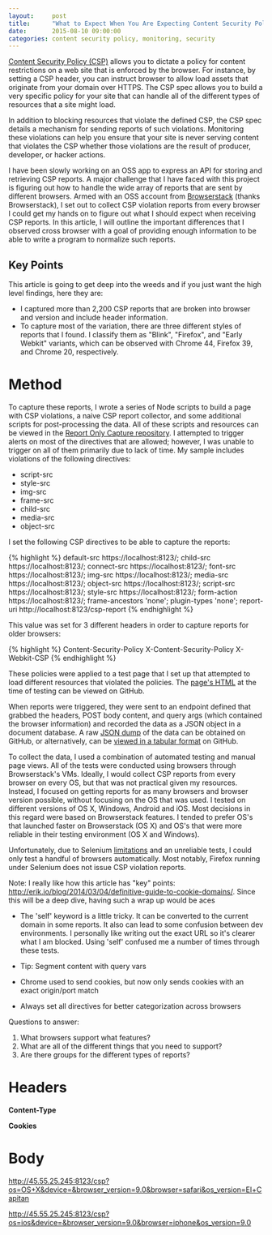 ```yaml
---
layout:     post
title:      "What to Expect When You Are Expecting Content Security Policy Reports"
date:       2015-08-10 09:00:00
categories: content security policy, monitoring, security
---
```


[Content Security Policy (CSP)](http://www.w3.org/TR/CSP2/) allows you to dictate a policy for content restrictions on a web site that is enforced by the browser. For instance, by setting a CSP header, you can instruct browser to allow load assets that originate from your domain over HTTPS. The CSP spec allows you to build a very specific policy for your site that can handle all of the different types of resources that a site might load.

In addition to blocking resources that violate the defined CSP, the CSP spec details a mechanism for sending reports of such violations. Monitoring these violations can help you ensure that your site is never serving content that violates the CSP whether those violations are the result of producer, developer, or hacker actions.

I have been slowly working on an OSS app to express an API for storing and retrieving CSP reports. A major challenge that I have faced with this project is figuring out how to handle the wide array of reports that are sent by different browsers. Armed with an OSS account from [Browserstack]() (thanks Browserstack), I set out to collect CSP violation reports from every browser I could get my hands on to figure out what I should expect when receiving CSP reports. In this article, I will outline the important differences that I observed cross browser with a goal of providing enough information to be able to write a program to normalize such reports.

## Key Points

This article is going to get deep into the weeds and if you just want the high level findings, here they are:

* I captured more than 2,200 CSP reports that are broken into browser and version and include header information. 
* To capture most of the variation, there are three different styles of reports that I found. I classify them as "Blink", "Firefox", and "Early Webkit" variants, which can be observed with Chrome 44, Firefox 39, and Chrome 20, respectively.

# Method

To capture these reports, I wrote a series of Node scripts to build a page with CSP violations, a naive CSP report collector, and some additional scripts for post-processing the data. All of these scripts and resources can be viewed in the [Report Only Capture repository](https://github.com/tollmanz/report-only-capture). I attempted to trigger alerts on most of the directives that are allowed; however, I was unable to trigger on all of them primarily due to lack of time. My sample includes violations of the following directives:

* script-src
* style-src
* img-src
* frame-src
* child-src
* media-src
* object-src

I set the following CSP directives to be able to capture the reports:

{% highlight %}
default-src https://localhost:8123/; child-src https://localhost:8123/; connect-src https://localhost:8123/; font-src https://localhost:8123/; img-src https://localhost:8123/; media-src https://localhost:8123/; object-src https://localhost:8123/; script-src https://localhost:8123/; style-src https://localhost:8123/; form-action https://localhost:8123/; frame-ancestors 'none'; plugin-types 'none'; report-uri http://localhost:8123/csp-report
{% endhighlight %}

This value was set for 3 different headers in order to capture reports for older browsers:

{% highlight %}
Content-Security-Policy
X-Content-Security-Policy
X-Webkit-CSP
{% endhighlight %}

These policies were applied to a test page that I set up that attempted to load different resources that violated the policies. The [page's HTML](https://github.com/tollmanz/report-only-capture/blob/9a52a5e6c71772953ddb7189fde5f2c61c4b3533/templates/csp.html) at the time of testing can be viewed on GitHub.

When reports were triggered, they were sent to an endpoint defined that grabbed the headers, POST body content, and query args (which contained the browser information) and recorded the data as a JSON object in a document database. A raw [JSON dump](https://raw.githubusercontent.com/tollmanz/report-only-capture/d79a3b89805611d5be3724144e1d24a403ef82b6/data/1439098258289/reports.json) of the data can be obtained on GitHub, or alternatively, can be [viewed in a tabular format](https://github.com/tollmanz/report-only-capture/tree/d79a3b89805611d5be3724144e1d24a403ef82b6/data/1439098258289) on GitHub. 

To collect the data, I used a combination of automated testing and manual page views. All of the tests were conducted using browsers through Browserstack's VMs. Ideally, I would collect CSP reports from every browser on every OS, but that was not practical given my resources. Instead, I focused on getting reports for as many browsers and browser version possible, without focusing on the OS that was used. I tested on different versions of OS X, Windows, Android and iOS. Most decisions in this regard were based on Browserstack features. I tended to prefer OS's that launched faster on Browserstack (OS X) and OS's that were more reliable in their testing environment (OS X and Windows). 

Unfortunately, due to Selenium [limitations](https://code.google.com/p/selenium/issues/detail?id=7640) and an unreliable tests, I could only test a handful of browsers automatically. Most notably, Firefox running under Selenium does not issue CSP violation reports. 




Note: I really like how this article has "key" points: http://erik.io/blog/2014/03/04/definitive-guide-to-cookie-domains/. Since this will be a deep dive, having such a wrap up would be aces

* The 'self' keyword is a little tricky. It can be converted to the current domain in some reports. It also can lead to some confusion between dev environments. I personally like writing out the exact URL so it's clearer what I am blocked. Using 'self' confused me a number of times through these tests.

* Tip: Segment content with query vars
* Chrome used to send cookies, but now only sends cookies with an exact origin/port match
* Always set all directives for better categorization across browsers


Questions to answer:

1. What browsers support what features?
2. What are all of the different things that you need to support?
3. Are there groups for the different types of reports?

# Headers

**Content-Type**

**Cookies**



# Body


http://45.55.25.245:8123/csp?os=OS+X&device=&browser_version=9.0&browser=safari&os_version=El+Capitan

http://45.55.25.245:8123/csp?os=ios&device=&browser_version=9.0&browser=iphone&os_version=9.0
